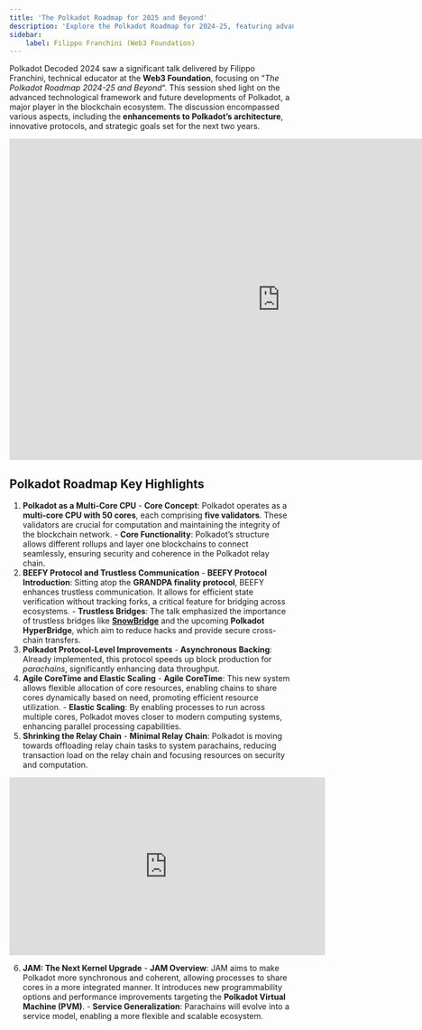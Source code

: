 ```yaml
---
title: 'The Polkadot Roadmap for 2025 and Beyond'
description: 'Explore the Polkadot Roadmap for 2024-25, featuring advancements in security, scalability, and performance.'
sidebar:
    label: Filippo Franchini (Web3 Foundation)
---
```


Polkadot Decoded 2024 saw a significant talk delivered by Filippo Franchini, technical educator at the **Web3 Foundation**, focusing on “*The Polkadot Roadmap 2024-25 and Beyond*“. This session shed light on the advanced technological framework and future developments of Polkadot, a major player in the blockchain ecosystem. The discussion encompassed various aspects, including the **enhancements to Polkadot’s architecture**, innovative protocols, and strategic goals set for the next two years.

<iframe allowfullscreen="allowfullscreen" frameborder="0" height="569" src="https://docs.google.com/presentation/d/e/2PACX-1vTB_mya7B5AxdJXcbXe3kSrZ7RGuLQtZXhrraz5U0Jc6hj-keWSxOJNjX82hkBXWdfprQJdPsG3R4kZ/embed?start=false&loop=false&delayms=60000" width="960"></iframe>

## Polkadot Roadmap Key Highlights 
 
1. **Polkadot as a Multi-Core CPU**
        - **Core Concept**: Polkadot operates as a **multi-core CPU with 50 cores**, each comprising **five validators**. These validators are crucial for computation and maintaining the integrity of the blockchain network. 
        - **Core Functionality**: Polkadot’s structure allows different rollups and layer one blockchains to connect seamlessly, ensuring security and coherence in the Polkadot relay chain.
2. **BEEFY Protocol and Trustless Communication**
        - **BEEFY Protocol Introduction**: Sitting atop the **GRANDPA finality protocol**, BEEFY enhances trustless communication. It allows for efficient state verification without tracking forks, a critical feature for bridging across ecosystems.
        - **Trustless Bridges**: The talk emphasized the importance of trustless bridges like [**SnowBridge**](https://dablock.com/dapps/snowbridge/) and the upcoming **Polkadot HyperBridge**, which aim to reduce hacks and provide secure cross-chain transfers.
3. **Polkadot Protocol-Level Improvements**
        - **Asynchronous Backing**: Already implemented, this protocol speeds up block production for *parachains*, significantly enhancing data throughput.
4. **Agile CoreTime and Elastic Scaling**
        - **Agile CoreTime**: This new system allows flexible allocation of core resources, enabling chains to share cores dynamically based on need, promoting efficient resource utilization.
        - **Elastic Scaling**: By enabling processes to run across multiple cores, Polkadot moves closer to modern computing systems, enhancing parallel processing capabilities.
5. **Shrinking the Relay Chain**
        - **Minimal Relay Chain**: Polkadot is moving towards offloading relay chain tasks to system parachains, reducing transaction load on the relay chain and focusing resources on security and computation.

<iframe allowfullscreen="allowfullscreen" frameborder="0" height="315" src="https://www.youtube.com/embed/DkHK5K1HDaQ?si=QH1gN5HBGpYYy7vc" title="YouTube video player" width="560"></iframe>

6. **JAM: The Next Kernel Upgrade**
        - **JAM Overview**: JAM aims to make Polkadot more synchronous and coherent, allowing processes to share cores in a more integrated manner. It introduces new programmability options and performance improvements targeting the **Polkadot Virtual Machine (PVM)**.
        - **Service Generalization**: Parachains will evolve into a service model, enabling a more flexible and scalable ecosystem.